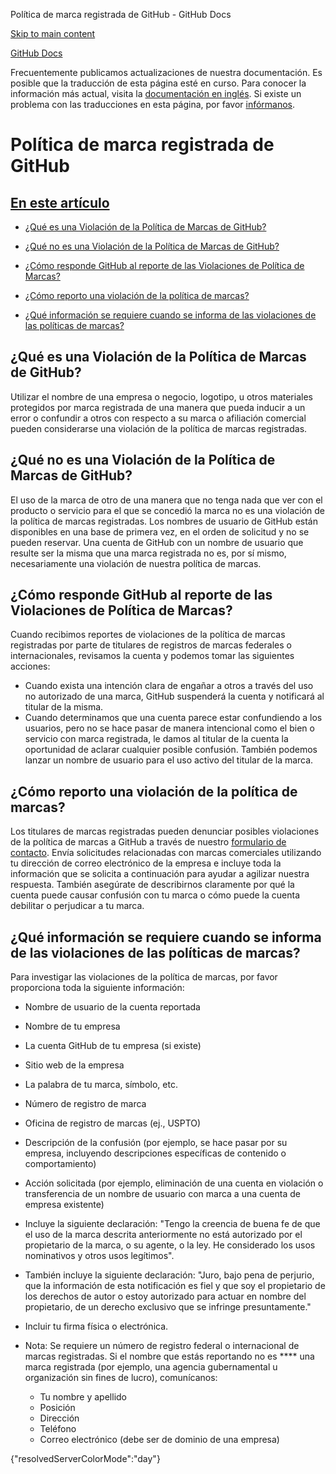 Política de marca registrada de GitHub - GitHub Docs

[Skip to main content](#main-content)

[](/es)[GitHub Docs](/es)

Frecuentemente publicamos actualizaciones de nuestra documentación. Es posible que la traducción de esta página esté en curso. Para conocer la información más actual, visita la [documentación en inglés](/en). Si existe un problema con las traducciones en esta página, por favor [infórmanos](https://github.com/contact?form[subject]=translation%20issue%20on%20docs.github.com&form[comments]=).

Política de marca registrada de GitHub
==========

[En este artículo](/site-policy/content-removal-policies/github-trademark-policy#in-this-article)
----------

* [¿Qué es una Violación de la Política de Marcas de GitHub?](#what-is-a-github-trademark-policy-violation)

* [¿Qué no es una Violación de la Política de Marcas de GitHub?](#what-is-not-a-github-trademark-policy-violation)

* [¿Cómo responde GitHub al reporte de las Violaciones de Política de Marcas?](#how-does-github-respond-to-reported-trademark-policy-violations)

* [¿Cómo reporto una violación de la política de marcas?](#how-do-i-report-a-trademark-policy-violation)

* [¿Qué información se requiere cuando se informa de las violaciones de las políticas de marcas?](#what-information-is-required-when-reporting-trademark-policy-violations)

[](#what-is-a-github-trademark-policy-violation)¿Qué es una Violación de la Política de Marcas de GitHub?
----------

Utilizar el nombre de una empresa o negocio, logotipo, u otros materiales protegidos por marca registrada de una manera que pueda inducir a un error o confundir a otros con respecto a su marca o afiliación comercial pueden considerarse una violación de la política de marcas registradas.

[](#what-is-not-a-github-trademark-policy-violation)¿Qué no es una Violación de la Política de Marcas de GitHub?
----------

El uso de la marca de otro de una manera que no tenga nada que ver con el producto o servicio para el que se concedió la marca no es una violación de la política de marcas registradas. Los nombres de usuario de GitHub están disponibles en una base de primera vez, en el orden de solicitud y no se pueden reservar. Una cuenta de GitHub con un nombre de usuario que resulte ser la misma que una marca registrada no es, por sí mismo, necesariamente una violación de nuestra política de marcas.

[](#how-does-github-respond-to-reported-trademark-policy-violations)¿Cómo responde GitHub al reporte de las Violaciones de Política de Marcas?
----------

Cuando recibimos reportes de violaciones de la política de marcas registradas por parte de titulares de registros de marcas federales o internacionales, revisamos la cuenta y podemos tomar las siguientes acciones:

* Cuando exista una intención clara de engañar a otros a través del uso no autorizado de una marca, GitHub suspenderá la cuenta y notificará al titular de la misma.
* Cuando determinamos que una cuenta parece estar confundiendo a los usuarios, pero no se hace pasar de manera intencional como el bien o servicio con marca registrada, le damos al titular de la cuenta la oportunidad de aclarar cualquier posible confusión. También podemos lanzar un nombre de usuario para el uso activo del titular de la marca.

[](#how-do-i-report-a-trademark-policy-violation)¿Cómo reporto una violación de la política de marcas?
----------

Los titulares de marcas registradas pueden denunciar posibles violaciones de la política de marcas a GitHub a través de nuestro [formulario de contacto](https://support.github.com/contact?tags=docs-trademark). Envía solicitudes relacionadas con marcas comerciales utilizando tu dirección de correo electrónico de la empresa e incluye toda la información que se solicita a continuación para ayudar a agilizar nuestra respuesta. También asegúrate de describirnos claramente por qué la cuenta puede causar confusión con tu marca o cómo puede la cuenta debilitar o perjudicar a tu marca.

[](#what-information-is-required-when-reporting-trademark-policy-violations)¿Qué información se requiere cuando se informa de las violaciones de las políticas de marcas?
----------

Para investigar las violaciones de la política de marcas, por favor proporciona toda la siguiente información:

* Nombre de usuario de la cuenta reportada

* Nombre de tu empresa

* La cuenta GitHub de tu empresa (si existe)

* Sitio web de la empresa

* La palabra de tu marca, símbolo, etc.

* Número de registro de marca

* Oficina de registro de marcas (ej., USPTO)

* Descripción de la confusión (por ejemplo, se hace pasar por su empresa, incluyendo descripciones específicas de contenido o comportamiento)

* Acción solicitada (por ejemplo, eliminación de una cuenta en violación o transferencia de un nombre de usuario con marca a una cuenta de empresa existente)

* Incluye la siguiente declaración: "Tengo la creencia de buena fe de que el uso de la marca descrita anteriormente no está autorizado por el propietario de la marca, o su agente, o la ley. He considerado los usos nominativos y otros usos legítimos".

* También incluye la siguiente declaración: "Juro, bajo pena de perjurio, que la información de esta notificación es fiel y que soy el propietario de los derechos de autor o estoy autorizado para actuar en nombre del propietario, de un derecho exclusivo que se infringe presuntamente."

* Incluir tu firma física o electrónica.

* Nota: Se requiere un número de registro federal o internacional de marcas registradas. Si el nombre que estás reportando no es \*\*\*\* una marca registrada (por ejemplo, una agencia gubernamental u organización sin fines de lucro), comunícanos:

  * Tu nombre y apellido
  * Posición
  * Dirección
  * Teléfono
  * Correo electrónico (debe ser de dominio de una empresa)

{"resolvedServerColorMode":"day"}
